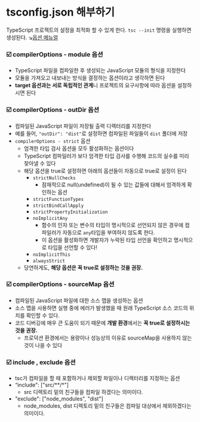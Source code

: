 # tsconfig.json 해부하기
TypeScript 프로젝트의 설정을 최적화 할 수 있게 한다.
`tsc --init` 명령을 실행하면 생성된다.
↘[옵션 메뉴얼](https://www.typescriptlang.org/ko/tsconfig)

### ☑️ compilerOptions - module 옵션

- TypeScript 파일을 컴파일한 후 생성되는 JavaScript 모듈의 형식을 지정한다
- 모듈을 가져오고 내보내는 방식을 결정하는 옵션이라고 생각하면 된다
- **target 옵션과는 서로 독립적인 관계**니 프로젝트의 요구사항에 따라 옵션을 설정하시면 된다

### ☑️ compilerOptions - outDir 옵션

- 컴파일된 JavaScript 파일이 저장될 출력 디렉터리를 지정한다
- 예를 들어, `"outDir": "dist"`로 설정하면 컴파일된 파일들이 `dist` 폴더에 저장
- `compilerOptions - strict` 옵션
    - 엄격한 타입 검사 옵션을 모두 활성화하는 옵션이다
    - TypeScript 컴파일러가 보다 엄격한 타입 검사를 수행해 코드의 실수를 미리 찾아낼 수 있다
    - 해당 옵션을 true로 설정하면 아래의 옵션들이 자동으로 true로 설정이 된다
        - `strictNullChecks`
            - 잠재적으로 null(undefined)이 될 수 있는 값들에 대해서 엄격하게 확인하는 옵션
        - `strictFunctionTypes`
        - `strictBindCallApply`
        - `strictPropertyInitialization`
        - `noImplicitAny`
            - 함수의 인자 또는 변수의 타입이 명시적으로 선언되지 않은 경우에 컴파일러가 자동으로 `any`타입을 부여하지 않도록 한다.
            - 이 옵션을 활성화하면 개발자가 누락된 타입 선언을 확인하고 명시적으로 타입을 선언할 수 있다!
        - `noImplicitThis`
        - `alwaysStrict`
    - 당연하게도, **해당 옵션은 꼭 true로 설정하는 것을 권장.**

### ☑️ compilerOptions - sourceMap 옵션

- 컴파일된 JavaScript 파일에 대한 소스 맵을 생성하는 옵션
- 소스 맵을 사용하면 실행 중에 에러가 발생했을 때 원래 TypeScript 소스 코드의 위치를 확인할 수 있다.
- 코드 디버깅에 매우 큰 도움이 되기 때문에 **개발 환경**에서는 **꼭 true로 설정하시는 것을 권장.**
    - 프로덕션 환경에서는 용량이나 성능상의 이유로 sourceMap을 사용하지 않는 것이 나을 수 있다

### ☑️ include , exclude 옵션

- tsc가 컴파일을 할 때 포함하거나 제외할 파일이나 디렉터리를 지정하는 옵션
- “include": ["src/**/*"]
    - src 디렉토리 밑의 친구들을 컴파일 하겠다는 의미이다.
- "exclude": ["node_modules", "dist"]
    - node_modules, dist 디렉토리 밑의 친구들은 컴파일 대상에서 제외하겠다는 의미이다.